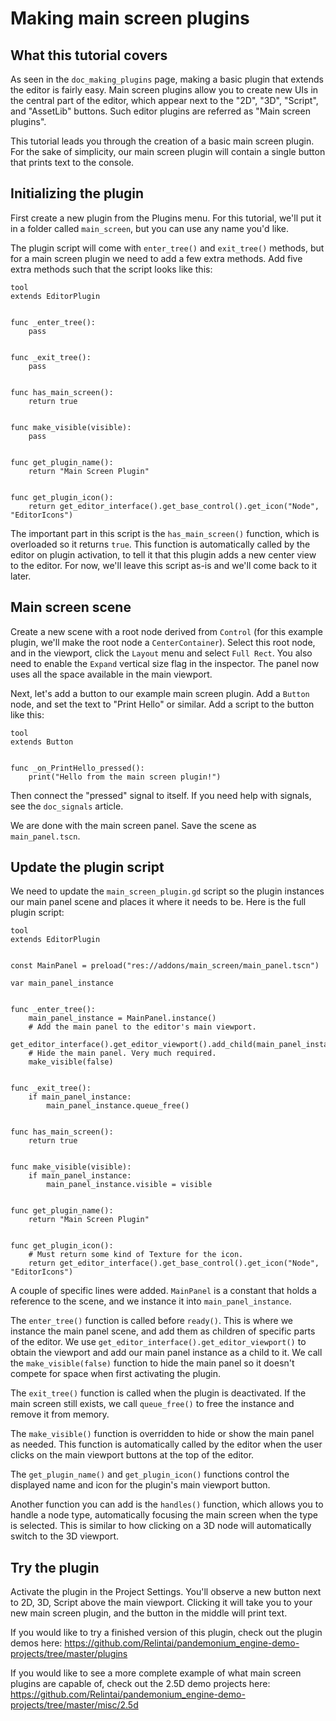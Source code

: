 

# Making main screen plugins

## What this tutorial covers

As seen in the `doc_making_plugins` page, making a basic plugin that
extends the editor is fairly easy. Main screen plugins allow you to create
new UIs in the central part of the editor, which appear next to the
"2D", "3D", "Script", and "AssetLib" buttons. Such editor plugins are
referred as "Main screen plugins".

This tutorial leads you through the creation of a basic main screen plugin.
For the sake of simplicity, our main screen plugin will contain a single
button that prints text to the console.

## Initializing the plugin

First create a new plugin from the Plugins menu. For this tutorial, we'll put
it in a folder called `main_screen`, but you can use any name you'd like.

The plugin script will come with `enter_tree()` and `exit_tree()`
methods, but for a main screen plugin we need to add a few extra methods.
Add five extra methods such that the script looks like this:

```
tool
extends EditorPlugin


func _enter_tree():
    pass


func _exit_tree():
    pass


func has_main_screen():
    return true


func make_visible(visible):
    pass


func get_plugin_name():
    return "Main Screen Plugin"


func get_plugin_icon():
    return get_editor_interface().get_base_control().get_icon("Node", "EditorIcons")
```

The important part in this script is the `has_main_screen()` function,
which is overloaded so it returns `true`. This function is automatically
called by the editor on plugin activation, to tell it that this plugin
adds a new center view to the editor. For now, we'll leave this script
as-is and we'll come back to it later.

## Main screen scene

Create a new scene with a root node derived from `Control` (for this
example plugin, we'll make the root node a `CenterContainer`).
Select this root node, and in the viewport, click the `Layout` menu
and select `Full Rect`. You also need to enable the `Expand`
vertical size flag in the inspector.
The panel now uses all the space available in the main viewport.

Next, let's add a button to our example main screen plugin.
Add a `Button` node, and set the text to "Print Hello" or similar.
Add a script to the button like this:

```
tool
extends Button


func _on_PrintHello_pressed():
    print("Hello from the main screen plugin!")
```

Then connect the "pressed" signal to itself. If you need help with signals,
see the `doc_signals` article.

We are done with the main screen panel. Save the scene as `main_panel.tscn`.

## Update the plugin script

We need to update the `main_screen_plugin.gd` script so the plugin
instances our main panel scene and places it where it needs to be.
Here is the full plugin script:

```
tool
extends EditorPlugin


const MainPanel = preload("res://addons/main_screen/main_panel.tscn")

var main_panel_instance


func _enter_tree():
    main_panel_instance = MainPanel.instance()
    # Add the main panel to the editor's main viewport.
    get_editor_interface().get_editor_viewport().add_child(main_panel_instance)
    # Hide the main panel. Very much required.
    make_visible(false)


func _exit_tree():
    if main_panel_instance:
        main_panel_instance.queue_free()


func has_main_screen():
    return true


func make_visible(visible):
    if main_panel_instance:
        main_panel_instance.visible = visible


func get_plugin_name():
    return "Main Screen Plugin"


func get_plugin_icon():
    # Must return some kind of Texture for the icon.
    return get_editor_interface().get_base_control().get_icon("Node", "EditorIcons")
```

A couple of specific lines were added. `MainPanel` is a constant that holds
a reference to the scene, and we instance it into `main_panel_instance`.

The `enter_tree()` function is called before `ready()`. This is where
we instance the main panel scene, and add them as children of specific parts
of the editor. We use `get_editor_interface().get_editor_viewport()` to
obtain the viewport and add our main panel instance as a child to it.
We call the `make_visible(false)` function to hide the main panel so
it doesn't compete for space when first activating the plugin.

The `exit_tree()` function is called when the plugin is deactivated.
If the main screen still exists, we call `queue_free()` to free the
instance and remove it from memory.

The `make_visible()` function is overridden to hide or show the main
panel as needed. This function is automatically called by the editor when the
user clicks on the main viewport buttons at the top of the editor.

The `get_plugin_name()` and `get_plugin_icon()` functions control
the displayed name and icon for the plugin's main viewport button.

Another function you can add is the `handles()` function, which
allows you to handle a node type, automatically focusing the main
screen when the type is selected. This is similar to how clicking
on a 3D node will automatically switch to the 3D viewport.

## Try the plugin

Activate the plugin in the Project Settings. You'll observe a new button next
to 2D, 3D, Script above the main viewport. Clicking it will take you to your
new main screen plugin, and the button in the middle will print text.

If you would like to try a finished version of this plugin,
check out the plugin demos here:
https://github.com/Relintai/pandemonium_engine-demo-projects/tree/master/plugins

If you would like to see a more complete example of what main screen plugins
are capable of, check out the 2.5D demo projects here:
https://github.com/Relintai/pandemonium_engine-demo-projects/tree/master/misc/2.5d
